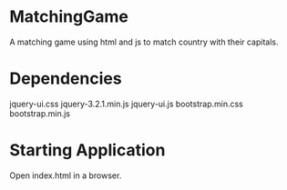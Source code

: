 # MatchingGame
A matching game using html and js  to match country with their capitals.

# Dependencies
  jquery-ui.css
	jquery-3.2.1.min.js
	jquery-ui.js
	bootstrap.min.css
  bootstrap.min.js
  
# Starting Application
Open index.html in a browser.
